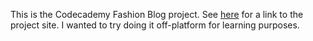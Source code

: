 This is the Codecademy Fashion Blog project. See [here](https://www.codecademy.com/courses/learn-html/projects/html-fashion-blog) for a link to the project site. I wanted to try doing it off-platform for learning purposes. 